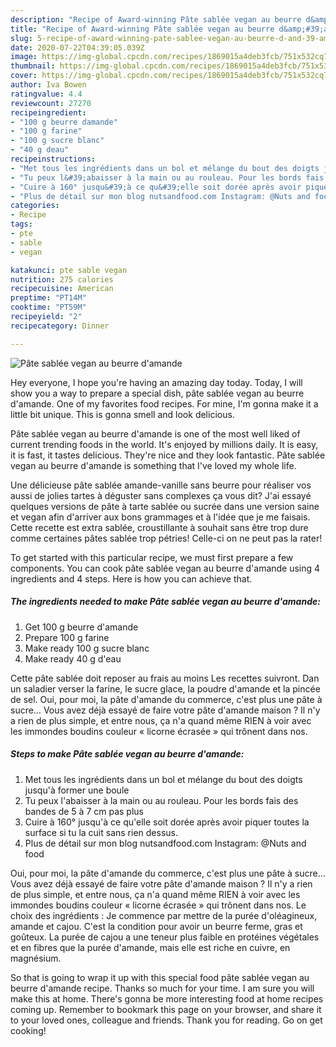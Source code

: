 ```yaml
---
description: "Recipe of Award-winning Pâte sablée vegan au beurre d&amp;#39;amande"
title: "Recipe of Award-winning Pâte sablée vegan au beurre d&amp;#39;amande"
slug: 5-recipe-of-award-winning-pate-sablee-vegan-au-beurre-d-and-39-amande
date: 2020-07-22T04:39:05.039Z
image: https://img-global.cpcdn.com/recipes/1869015a4deb3fcb/751x532cq70/pate-sablee-vegan-au-beurre-damande-photo-principale-de-la-recette.jpg
thumbnail: https://img-global.cpcdn.com/recipes/1869015a4deb3fcb/751x532cq70/pate-sablee-vegan-au-beurre-damande-photo-principale-de-la-recette.jpg
cover: https://img-global.cpcdn.com/recipes/1869015a4deb3fcb/751x532cq70/pate-sablee-vegan-au-beurre-damande-photo-principale-de-la-recette.jpg
author: Iva Bowen
ratingvalue: 4.4
reviewcount: 27270
recipeingredient:
- "100 g beurre damande"
- "100 g farine"
- "100 g sucre blanc"
- "40 g deau"
recipeinstructions:
- "Met tous les ingrédients dans un bol et mélange du bout des doigts jusqu&#39;à former une boule"
- "Tu peux l&#39;abaisser à la main ou au rouleau. Pour les bords fais des bandes de 5 à 7 cm pas plus"
- "Cuire à 160° jusqu&#39;à ce qu&#39;elle soit dorée après avoir piquer toutes la surface si tu la cuit sans rien dessus."
- "Plus de détail sur mon blog nutsandfood.com Instagram: @Nuts and food"
categories:
- Recipe
tags:
- pte
- sable
- vegan

katakunci: pte sable vegan 
nutrition: 275 calories
recipecuisine: American
preptime: "PT14M"
cooktime: "PT59M"
recipeyield: "2"
recipecategory: Dinner

---
```



![Pâte sablée vegan au beurre d&#39;amande](https://img-global.cpcdn.com/recipes/1869015a4deb3fcb/751x532cq70/pate-sablee-vegan-au-beurre-damande-photo-principale-de-la-recette.jpg)

Hey everyone, I hope you're having an amazing day today. Today, I will show you a way to prepare a special dish, pâte sablée vegan au beurre d&#39;amande. One of my favorites food recipes. For mine, I'm gonna make it a little bit unique. This is gonna smell and look delicious.

Pâte sablée vegan au beurre d&#39;amande is one of the most well liked of current trending foods in the world. It's enjoyed by millions daily. It is easy, it is fast, it tastes delicious. They're nice and they look fantastic. Pâte sablée vegan au beurre d&#39;amande is something that I've loved my whole life.

Une délicieuse pâte sablée amande-vanille sans beurre pour réaliser vos aussi de jolies tartes à déguster sans complexes ça vous dit? J&#39;ai essayé quelques versions de pâte à tarte sablée ou sucrée dans une version saine et vegan afin d&#39;arriver aux bons grammages et à l&#39;idée que je me faisais. Cette recette est extra sablée, croustillante à souhait sans être trop dure comme certaines pâtes sablée trop pétries! Celle-ci on ne peut pas la rater!


To get started with this particular recipe, we must first prepare a few components. You can cook pâte sablée vegan au beurre d&#39;amande using 4 ingredients and 4 steps. Here is how you can achieve that.

<!--inarticleads1-->

##### The ingredients needed to make Pâte sablée vegan au beurre d&#39;amande:

1. Get 100 g beurre d&#39;amande
1. Prepare 100 g farine
1. Make ready 100 g sucre blanc
1. Make ready 40 g d&#39;eau


Cette pâte sablée doit reposer au frais au moins Les recettes suivront. Dan un saladier verser la farine, le sucre glace, la poudre d&#39;amande et la pincée de sel. Oui, pour moi, la pâte d&#39;amande du commerce, c&#39;est plus une pâte à sucre… Vous avez déjà essayé de faire votre pâte d&#39;amande maison ? Il n&#39;y a rien de plus simple, et entre nous, ça n&#39;a quand même RIEN à voir avec les immondes boudins couleur « licorne écrasée » qui trônent dans nos. 

<!--inarticleads2-->

##### Steps to make Pâte sablée vegan au beurre d&#39;amande:

1. Met tous les ingrédients dans un bol et mélange du bout des doigts jusqu&#39;à former une boule
1. Tu peux l&#39;abaisser à la main ou au rouleau. Pour les bords fais des bandes de 5 à 7 cm pas plus
1. Cuire à 160° jusqu&#39;à ce qu&#39;elle soit dorée après avoir piquer toutes la surface si tu la cuit sans rien dessus.
1. Plus de détail sur mon blog nutsandfood.com Instagram: @Nuts and food


Oui, pour moi, la pâte d&#39;amande du commerce, c&#39;est plus une pâte à sucre… Vous avez déjà essayé de faire votre pâte d&#39;amande maison ? Il n&#39;y a rien de plus simple, et entre nous, ça n&#39;a quand même RIEN à voir avec les immondes boudins couleur « licorne écrasée » qui trônent dans nos. Le choix des ingrédients : Je commence par mettre de la purée d&#39;oléagineux, amande et cajou. C&#39;est la condition pour avoir un beurre ferme, gras et goûteux. La purée de cajou a une teneur plus faible en protéines végétales et en fibres que la purée d&#39;amande, mais elle est riche en cuivre, en magnésium. 

So that is going to wrap it up with this special food pâte sablée vegan au beurre d&#39;amande recipe. Thanks so much for your time. I am sure you will make this at home. There's gonna be more interesting food at home recipes coming up. Remember to bookmark this page on your browser, and share it to your loved ones, colleague and friends. Thank you for reading. Go on get cooking!
